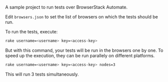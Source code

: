 A sample project to run tests over BrowserStack Automate.

Edit `browsers.json` to set the list of browsers on which the tests
should be run.

To run the tests, execute:

```bash
rake username=<username> key=<access-key>
```

But with this command, your tests will be run in the browsers one by
one. To speed up the execution, they can be run parallely on different
platforms.

```bash
rake username=<username> key=<access-key> nodes=3
```

This will run 3 tests simultaneously.
